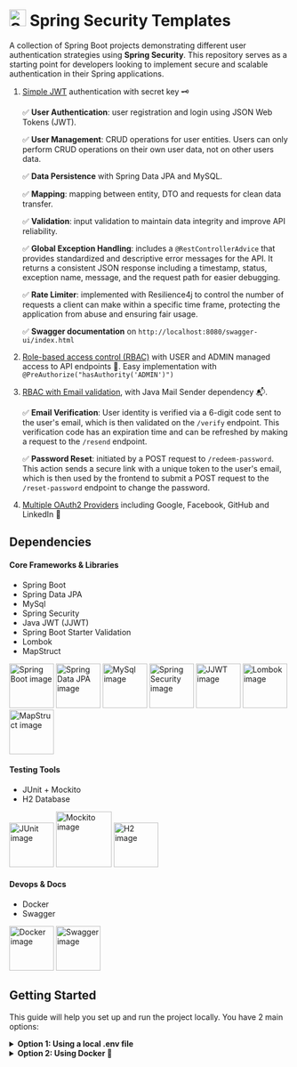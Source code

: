 ﻿# <img src="https://github.com/user-attachments/assets/642b4bfd-cd04-49c9-8701-329a132bfb7d" width ="30" alt="Security GIF" title="Security GIF"> Spring Security Templates

A collection of Spring Boot projects demonstrating different user authentication strategies using **Spring Security**. This repository serves as a starting point for developers looking to implement secure and scalable authentication in their Spring applications.

1. [Simple JWT](https://github.com/mashisdev/spring-security-templates/tree/main/simple) authentication with secret key 🗝️

     ✅ **User Authentication**: user registration and login using JSON Web Tokens (JWT).

     ✅ **User Management**: CRUD operations for user entities. Users can only perform CRUD operations on their own user data, not on other users data.

     ✅ **Data Persistence** with Spring Data JPA and MySQL.

     ✅ **Mapping**: mapping between entity, DTO and requests for clean data transfer.

     ✅ **Validation**: input validation to maintain data integrity and improve API reliability.

     ✅ **Global Exception Handling**: includes a `@RestControllerAdvice` that provides standardized and descriptive error messages for the API. It returns a consistent JSON response including a timestamp, status, exception name, message, and the request path for easier debugging.

     ✅ **Rate Limiter**: implemented with Resilience4j to control the number of requests a client can make within a specific time frame, protecting the application from abuse and ensuring fair usage.

     ✅ **Swagger documentation** on `http://localhost:8080/swagger-ui/index.html`
   
3. [Role-based access control (RBAC)](https://github.com/mashisdev/spring-security-templates/tree/main/roles) with USER and ADMIN managed access to API endpoints 👑. Easy implementation with `@PreAuthorize("hasAuthority('ADMIN')")`
4. [RBAC with Email validation](https://github.com/mashisdev/spring-security-templates/tree/main/roles-email), with Java Mail Sender dependency 📬.
   
     ✅ **Email Verification**: User identity is verified via a 6-digit code sent to the user's email, which is then validated on the `/verify` endpoint. This verification code has an expiration time and can be refreshed by making a request to the `/resend` endpoint.

     ✅ **Password Reset**: initiated by a POST request to `/redeem-password`. This action sends a secure link with a unique token to the user's email, which is then used by the frontend to submit a POST request to the `/reset-password` endpoint to change the password.

6. [Multiple OAuth2 Providers](https://github.com/mashisdev/spring-security-templates/tree/main/multi-auth) including Google, Facebook, GitHub and LinkedIn 🔗

## Dependencies

#### Core Frameworks & Libraries
- Spring Boot
- Spring Data JPA
- MySql
- Spring Security
- Java JWT (JJWT)
- Spring Boot Starter Validation
- Lombok
- MapStruct

<img width="80" alt="Spring Boot image" src="https://github.com/user-attachments/assets/9f9c00e7-67f5-402c-9c51-0fe42d81f8c4" />
<img width="80" alt="Spring Data JPA image" src="https://github.com/user-attachments/assets/c4e065c9-0d16-4d1a-8294-e5b6a971fd4e" />
<img width="80" alt="MySql image" src="https://github.com/user-attachments/assets/eab77bfb-fa00-4f39-a2b2-e185152e620a" />
<img width="80" alt="Spring Security image" src="https://github.com/user-attachments/assets/669d73d0-f454-4c4f-a2ab-0f5ca3ff9ea3" />
<img width="80" alt="JJWT image" src="https://github.com/user-attachments/assets/c42b78cd-247e-4787-9cd8-d93b48e0e9dc" />
<img width="80" alt="Lombok image" src="https://github.com/user-attachments/assets/ed58df73-2c0f-4e4a-a421-c038d4a60fb2" />
<img width="80" alt="MapStruct image" src="https://github.com/user-attachments/assets/e8166396-65e4-4a1a-a725-158371cc3a06" />

#### Testing Tools
- JUnit + Mockito
- H2 Database

<img width="80" alt="JUnit image" src="https://github.com/user-attachments/assets/4f24e420-20d5-4607-afd7-f249a3a7ae8a" />
<img width="100" alt="Mockito image" src="https://github.com/user-attachments/assets/e2f3d467-b5cc-4367-8949-7dbe60bc1dfc" />
<img width="80" alt="H2 image" src="https://github.com/user-attachments/assets/7a179686-ce60-4250-aea7-13b9dfecc5d7" />

#### Devops & Docs
- Docker
- Swagger

<img width="80" alt="Docker image" src="https://github.com/user-attachments/assets/a45de7fe-6234-4734-be20-4efd48bd9207" />
<img width="80" alt="Swagger image" src="https://github.com/user-attachments/assets/7aad1e5b-6500-4a11-b705-7c2fe876e319" />


## Getting Started
This guide will help you set up and run the project locally. You have 2 main options:

<details>
  <summary><b>Option 1: Using a local .env file</b></summary>

  
  1.  In the root of the project, create a new file named `.env` (that will be ignored by Git).
  
  2.  Copy the contents from the provided `.env.example` file into your new `.env` file.

  3.  Replace the placeholder values with your specific configurations (e.g., database credentials, secret key, token expirations, etc.)
  
      > **Note:** if the application requires some external service (like [Google App Passwords](https://support.google.com/mail/answer/185833?hl=en) for email functionality) you must generate the corresponding environment variables and replace the placeholders. Otherwise, the application will not work.

  4.  **Run the application** in your IDE with env variables

      <details>
        <summary><b>How to inject Enviroment Variables in IntelliJ IDEA:</b></summary>


        <img width="500" alt="step 1" src="https://github.com/user-attachments/assets/3fbf0d29-6544-42ed-80fd-bf727f32101f" />

        <img width="500" alt="step 2" src="https://github.com/user-attachments/assets/d17dd60b-68a8-4f2c-aff4-0ad0c48cbb77" />

      </details>

</details>

<details>
  <summary><b>Option 2: Using Docker 🐋</b></summary>


  1. Ensure you have [Docker](https://www.docker.com/) and [Docker Compose](https://docs.docker.com/compose/) installed on your machine.
  
  2. Replace all the enviroments variables you want on `docker-compose.yml` file:

      ```yaml
      services:
        app:
          # ...
          environment:
      ```

      > **Note:** if the application requires some external service (like [Google App Passwords](https://support.google.com/mail/answer/185833?hl=en) for email functionality) you must generate the corresponding environment variables and replace the placeholders. Otherwise, the application will not work.

  3. Run: `docker compose up`





